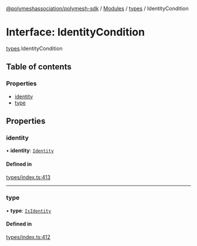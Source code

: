 [@polymeshassociation/polymesh-sdk](../README.md) / [Modules](../modules.md) / [types](../modules/types.md) / IdentityCondition

# Interface: IdentityCondition

[types](../modules/types.md).IdentityCondition

## Table of contents

### Properties

- [identity](types.IdentityCondition.md#identity)
- [type](types.IdentityCondition.md#type)

## Properties

### identity

• **identity**: [`Identity`](../classes/api_entities_Identity.Identity.md)

#### Defined in

[types/index.ts:413](https://github.com/PolymathNetwork/polymesh-sdk/blob/31dfa0dc/src/types/index.ts#L413)

___

### type

• **type**: [`IsIdentity`](../enums/types.ConditionType.md#isidentity)

#### Defined in

[types/index.ts:412](https://github.com/PolymathNetwork/polymesh-sdk/blob/31dfa0dc/src/types/index.ts#L412)
